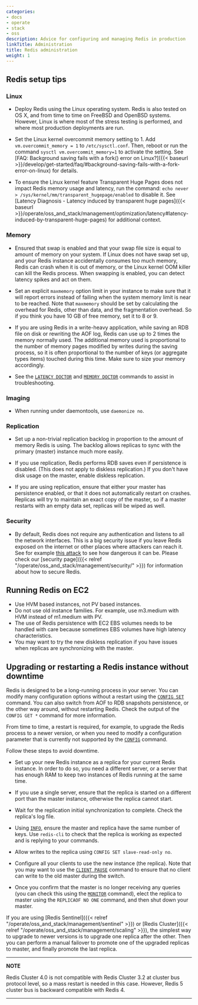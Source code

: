 ```yaml
---
categories:
- docs
- operate
- stack
- oss
description: Advice for configuring and managing Redis in production
linkTitle: Administration
title: Redis administration
weight: 1
---
```


## Redis setup tips

### Linux

* Deploy Redis using the Linux operating system. Redis is also tested on OS X, and from time to time on FreeBSD and OpenBSD systems. However, Linux is where most of the stress testing is performed, and where most production deployments are run.

* Set the Linux kernel overcommit memory setting to 1. Add `vm.overcommit_memory = 1` to `/etc/sysctl.conf`. Then, reboot or run the command `sysctl vm.overcommit_memory=1` to activate the setting. See [FAQ: Background saving fails with a fork() error on Linux?]({{< baseurl >}}/develop/get-started/faq/#background-saving-fails-with-a-fork-error-on-linux) for details. 

* To ensure the Linux kernel feature Transparent Huge Pages does not impact Redis memory usage and latency, run the command: `echo never > /sys/kernel/mm/transparent_hugepage/enabled` to disable it. See [Latency Diagnosis - Latency induced by transparent huge pages]({{< baseurl >}}/operate/oss_and_stack/management/optimization/latency#latency-induced-by-transparent-huge-pages) for additional context. 

### Memory

* Ensured that swap is enabled and that your swap file size is equal to amount of memory on your system. If Linux does not have swap set up, and your Redis instance accidentally consumes too much memory, Redis can crash when it is out of memory, or the Linux kernel OOM killer can kill the Redis process. When swapping is enabled, you can detect latency spikes and act on them.

* Set an explicit `maxmemory` option limit in your instance to make sure that it will report errors instead of failing when the system memory limit is near to be reached. Note that `maxmemory` should be set by calculating the overhead for Redis, other than data, and the fragmentation overhead. So if you think you have 10 GB of free memory, set it to 8 or 9.

* If you are using Redis in a write-heavy application, while saving an RDB file on disk or rewriting the AOF log, Redis can use up to 2 times the memory normally used. The additional memory used is proportional to the number of memory pages modified by writes during the saving process, so it is often proportional to the number of keys (or aggregate types items) touched during this time. Make sure to size your memory accordingly.

* See the [`LATENCY DOCTOR`](/commands/latency-doctor) and [`MEMORY DOCTOR`](/commands/memory-doctor) commands to assist in troubleshooting.

### Imaging

* When running under daemontools, use `daemonize no`.

### Replication

* Set up a non-trivial replication backlog in proportion to the amount of memory Redis is using. The backlog allows replicas to sync with the primary (master) instance much more easily.

* If you use replication, Redis performs RDB saves even if persistence is disabled. (This does not apply to diskless replication.) If you don't have disk usage on the master, enable diskless replication.

* If you are using replication, ensure that either your master has persistence enabled, or that it does not automatically restart on crashes. Replicas will try to maintain an exact copy of the master, so if a master restarts with an empty data set, replicas will be wiped as well.

### Security

* By default, Redis does not require any authentication and listens to all the network interfaces. This is a big security issue if you leave Redis exposed on the internet or other places where attackers can reach it. See for example [this attack](http://antirez.com/news/96) to see how dangerous it can be. Please check our [security page]({{< relref "/operate/oss_and_stack/management/security/" >}}) for information about how to secure Redis.

## Running Redis on EC2

* Use HVM based instances, not PV based instances.
* Do not use old instance families. For example, use m3.medium with HVM instead of m1.medium with PV.
* The use of Redis persistence with EC2 EBS volumes needs to be handled with care because sometimes EBS volumes have high latency characteristics.
* You may want to try the new diskless replication if you have issues when replicas are synchronizing with the master.

## Upgrading or restarting a Redis instance without downtime

Redis is designed to be a long-running process in your server. You can modify many configuration options without a restart using the [`CONFIG SET`](/commands/config-set) command. You can also switch from AOF to RDB snapshots persistence, or the other way around, without restarting Redis. Check the output of the `CONFIG GET *` command for more information.

From time to time, a restart is required, for example, to upgrade the Redis process to a newer version, or when you need to modify a configuration parameter that is currently not supported by the [`CONFIG`](/commands/config) command.

Follow these steps to avoid downtime.

* Set up your new Redis instance as a replica for your current Redis instance. In order to do so, you need a different server, or a server that has enough RAM to keep two instances of Redis running at the same time.

* If you use a single server, ensure that the replica is started on a different port than the master instance, otherwise the replica cannot start.

* Wait for the replication initial synchronization to complete. Check the replica's log file.

* Using [`INFO`](/commands/info), ensure the master and replica have the same number of keys. Use `redis-cli` to check that the replica is working as expected and is replying to your commands.

* Allow writes to the replica using `CONFIG SET slave-read-only no`.

* Configure all your clients to use the new instance (the replica). Note that you may want to use the [`CLIENT PAUSE`](/commands/client-pause) command to ensure that no client can write to the old master during the switch.

* Once you confirm that the master is no longer receiving any queries (you can check this using the [`MONITOR`](/commands/monitor) command), elect the replica to master using the `REPLICAOF NO ONE` command, and then shut down your master.

If you are using [Redis Sentinel]({{< relref "/operate/oss_and_stack/management/sentinel" >}}) or [Redis Cluster]({{< relref "/operate/oss_and_stack/management/scaling" >}}), the simplest way to upgrade to newer versions is to upgrade one replica after the other. Then you can perform a manual failover to promote one of the upgraded replicas to master, and finally promote the last replica.

---
**NOTE** 

Redis Cluster 4.0 is not compatible with Redis Cluster 3.2 at cluster bus protocol level, so a mass restart is needed in this case. However, Redis 5 cluster bus is backward compatible with Redis 4.

---
